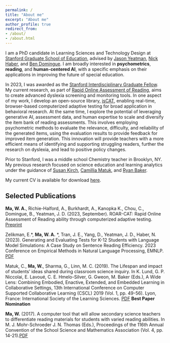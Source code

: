 ```yaml
---
permalink: /
title: "About me"
excerpt: "About me"
author_profile: true
redirect_from:
- /about/
- /about.html
---
```


I am a PhD candidate in Learning Sciences and Technology Design at [Stanford Graduate School of Education](https://ed.stanford.edu/), advised by [Jason Yeatman](https://ed.stanford.edu/faculty/jyeatman), [Nick Haber](https://ed.stanford.edu/faculty/nhaber), and [Ben Domingue](https://ed.stanford.edu/faculty/bdomingu). I am broadly interested in **psychometrics**, **reading**, and **human-centered AI**, with a specific emphasis on their applications in improving the future of special education.

In 2023, I was awarded as the [Stanford Interdisciplinary Graduate Fellow](https://vpge.stanford.edu/fellowships-funding/sigf/fellows/2023). My current research, as part of [Rapid Online Assessment of Reading](https://roar.stanford.edu/), aims to create advanced dyslexia screening and monitoring tools. In one aspect of my work, I develop an open-source library, [jsCAT](https://github.com/yeatmanlab/jsCAT), enabling real-time, browser-based computerized adaptive testing for broad application in behavioral research. At the same time, I explore the potential of leveraging generative AI, assessment data, and human expertise to scale and diversify the item bank of reading assessments. This involves employing psychometric methods to evaluate the relevance, difficulty, and reliability of the generated items, using the evaluation results to provide feedback for improved item generation. This innovation will provide teachers with a more efficient means of identifying and supporting struggling readers, further the research on dyslexia, and lead to positive policy changes.

Prior to Stanford, I was a middle school Chemistry teacher in Brooklyn, NY. My previous research focused on science education and learning analytics under the guidance of [Susan Kirch](https://www.researchgate.net/profile/Susan-Kirch), [Camillia Matuk](https://steinhardt.nyu.edu/people/camillia-matuk), and [Ryan Baker](https://www.gse.upenn.edu/academics/faculty-directory/baker).

My current CV is available for download [here](https://anyawma.github.io/files/CV_2024_Ma.pdf).

## Selected Publications
**Ma, W. A.**, Richie-Halford, A., Burkhardt, A., Kanopka K., Chou, C., Domingue, B., Yeatman, J. D. (2023, September). ROAR-CAT: Rapid Online Assessment of Reading ability through computerized adaptive testing. [Preprint](https://osf.io/preprints/psyarxiv/7tpx2/)

Zelikman, E.*, **Ma, W. A.** *, Tran, J. E., Yang, D., Yeatman, J. D., Haber, N. (2023). Generating and Evaluating Tests for K-12 Students with Language Model Simulations: A Case Study on Sentence Reading Efficiency. 2023 Conference on Empirical Methods in Natural Language Processing, EMNLP. [PDF](https://aclanthology.org/2023.emnlp-main.135/)

Matuk, C., **Ma, W.**, Sharma, G., Linn, M. C. (2019). The Lifespan and impact of students’ ideas shared during classroom science inquiry. In K. Lund, G. P. Niccolai, E. Lavoué, C. E. Hmelo-Silver, G. Gweon, M. Baker (Eds.), A Wide Lens: Combining Embodied, Enactive, Extended, and Embedded Learning in Collaborative Settings, 13th International Conference on Computer Supported Collaborative Learning (CSCL) 2019 (Vol. 1, pp. 49-56). Lyon, France: International Society of the Learning Sciences. [PDF](https://repository.isls.org/bitstream/1/4444/1/49-56.pdf) **Best Paper Nomination**

**Ma, W.** (2017). A computer tool that will allow secondary science teachers to differentiate reading materials for students with varied reading abilities. In M. J. Mohr-Schroeder J. N. Thomas (Eds.), Proceedings of the 116th Annual Convention of the School Science and Mathematics Association (Vol. 4, pp. 14-21).[PDF](https://www.ssma.org/assets/Proceedings/Proceedings2017FINALWeb.pdf#page=15)
